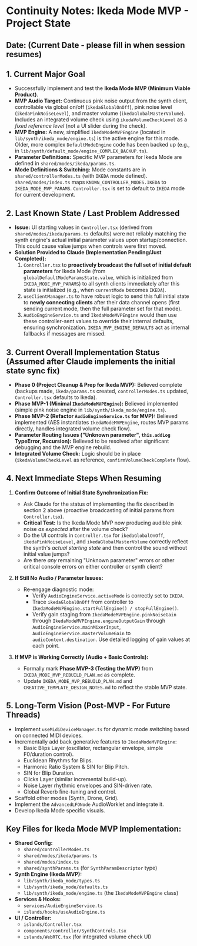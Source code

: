 # Continuity Notes: Ikeda Mode MVP - Project State

## Date: (Current Date - please fill in when session resumes)

## 1. Current Major Goal

- Successfully implement and test the **Ikeda Mode MVP (Minimum Viable
  Product)**.
- **MVP Audio Target:** Continuous pink noise output from the synth client,
  controllable via global on/off (`ikedaGlobalOnOff`), pink noise level
  (`ikedaPinkNoiseLevel`), and master volume (`ikedaGlobalMasterVolume`).
  Includes an integrated volume check using `ikedaVolumeCheckLevel` as a _fixed
  reference level_ (not a UI slider during the check).
- **MVP Engine:** A new, simplified `IkedaModeMVPEngine` (located in
  `lib/synth/ikeda_mode/engine.ts`) is the active engine for this mode. Older,
  more complex `DefaultModeEngine` code has been backed up (e.g., in
  `lib/synth/default_mode/engine_COMPLEX_BACKUP.ts`).
- **Parameter Definitions:** Specific MVP parameters for Ikeda Mode are defined
  in `shared/modes/ikeda/params.ts`.
- **Mode Definitions & Switching:** Mode constants are in
  `shared/controllerModes.ts` (with `IKEDA` mode defined).
  `shared/modes/index.ts` maps `KNOWN_CONTROLLER_MODES.IKEDA` to
  `IKEDA_MODE_MVP_PARAMS`. `Controller.tsx` is set to default to `IKEDA` mode
  for current development.

## 2. Last Known State / Last Problem Addressed

- **Issue:** UI starting values in `Controller.tsx` (derived from
  `shared/modes/ikeda/params.ts` defaults) were not reliably matching the synth
  engine's actual initial parameter values upon startup/connection. This could
  cause value jumps when controls were first moved.
- **Solution Provided to Claude (Implementation Pending/Just Completed):**
  1. `Controller.tsx` to **proactively broadcast the full set of initial default
     parameters** for Ikeda Mode (from `globalDefaultModeParamsState.value`,
     which is initialized from `IKEDA_MODE_MVP_PARAMS`) to all synth clients
     immediately after this state is initialized (e.g., when `currentMode`
     becomes `IKEDA`).
  2. `useClientManager.ts` to have robust logic to send this full initial state
     to **newly connecting clients** after their data channel opens (first
     sending current mode, then the full parameter set for that mode).
  3. `AudioEngineService.ts` and `IkedaModeMVPEngine` would then use these
     controller-sent values to override their internal defaults, ensuring
     synchronization. `IKEDA_MVP_ENGINE_DEFAULTS` act as internal fallbacks if
     messages are missed.

## 3. Current Overall Implementation Status (Assumed after Claude implements the initial state sync fix)

- **Phase 0 (Project Cleanup & Prep for Ikeda MVP):** Believed complete (backups
  made, `ikeda/params.ts` created, `controllerModes.ts` updated,
  `Controller.tsx` defaults to Ikeda).
- **Phase MVP-1 (Minimal `IkedaModeMVPEngine`):** Believed implemented (simple
  pink noise engine in `lib/synth/ikeda_mode/engine.ts`).
- **Phase MVP-2 (Refactor `AudioEngineService.ts` for MVP):** Believed
  implemented (AES instantiates `IkedaModeMVPEngine`, routes MVP params
  directly, handles integrated volume check flow).
- **Parameter Routing Issues ("Unknown parameter", `this.addLog` TypeError,
  Recursion):** Believed to be resolved after significant debugging and the MVP
  engine rebuild.
- **Integrated Volume Check:** Logic should be in place (`ikedaVolumeCheckLevel`
  as reference, `confirmVolumeCheckComplete` flow).

## 4. Next Immediate Steps When Resuming

1. **Confirm Outcome of Initial State Synchronization Fix:**
   - Ask Claude for the status of implementing the fix described in section 2
     above (proactive broadcasting of initial params from `Controller.tsx`).
   - **Critical Test:** Is the Ikeda Mode MVP now producing audible pink noise
     _as expected_ after the volume check?
   - Do the UI controls in `Controller.tsx` for `ikedaGlobalOnOff`,
     `ikedaPinkNoiseLevel`, and `ikedaGlobalMasterVolume` correctly reflect the
     synth's _actual starting state_ and then control the sound without initial
     value jumps?
   - Are there _any_ remaining "Unknown parameter" errors or other critical
     console errors on either controller or synth client?

2. **If Still No Audio / Parameter Issues:**
   - Re-engage diagnostic mode:
     - Verify `AudioEngineService.activeMode` is correctly set to `IKEDA`.
     - Trace `ikedaGlobalOnOff` from controller to
       `IkedaModeMVPEngine.startFullEngine() / stopFullEngine()`.
     - Verify gain staging from `IkedaModeMVPEngine.pinkNoiseGain` through
       `IkedaModeMVPEngine.engineOutputGain` through
       `AudioEngineService.mainMixerInput`,
       `AudioEngineService.masterVolumeGain` to `audioContext.destination`. Use
       detailed logging of gain values at each point.

3. **If MVP is Working Correctly (Audio + Basic Controls):**
   - Formally mark **Phase MVP-3 (Testing the MVP)** from
     `IKEDA_MODE_MVP_REBUILD_PLAN.md` as complete.
   - Update `IKEDA_MODE_MVP_REBUILD_PLAN.md` and
     `CREATIVE_TEMPLATE_DESIGN_NOTES.md` to reflect the stable MVP state.

## 5. Long-Term Vision (Post-MVP - For Future Threads)

- Implement `useMidiDeviceManager.ts` for dynamic mode switching based on
  connected MIDI devices.
- Incrementally add back generative features to `IkedaModeMVPEngine`:
  - Basic Blips Layer (oscillator, rectangular envelope, simple F0/duration
    control).
  - Euclidean Rhythms for Blips.
  - Harmonic Ratio System & SIN for Blip Pitch.
  - SIN for Blip Duration.
  - Clicks Layer (similar incremental build-up).
  - Noise Layer rhythmic envelopes and SIN-driven rate.
  - Global Reverb fine-tuning and control.
- Scaffold other modes (Synth, Drone, Grid).
- Implement the `AdvancedLFONode` AudioWorklet and integrate it.
- Develop Ikeda Mode specific visuals.

## Key Files for Ikeda Mode MVP Implementation:

- **Shared Config:**
  - `shared/controllerModes.ts`
  - `shared/modes/ikeda/params.ts`
  - `shared/modes/index.ts`
  - `shared/synthParams.ts` (for `SynthParamDescriptor` type)
- **Synth Engine (Ikeda MVP):**
  - `lib/synth/ikeda_mode/types.ts`
  - `lib/synth/ikeda_mode/defaults.ts`
  - `lib/synth/ikeda_mode/engine.ts` (the `IkedaModeMVPEngine` class)
- **Services & Hooks:**
  - `services/AudioEngineService.ts`
  - `islands/hooks/useAudioEngine.ts`
- **UI / Controller:**
  - `islands/Controller.tsx`
  - `components/controller/SynthControls.tsx`
  - `islands/WebRTC.tsx` (for integrated volume check UI)
